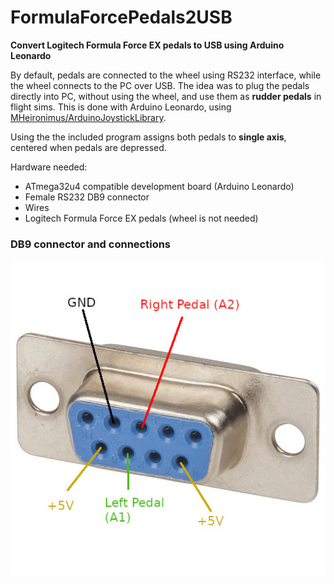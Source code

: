 # FormulaForcePedals2USB
**Convert Logitech Formula Force EX pedals to USB using Arduino Leonardo**


By default, pedals are connected to the wheel using RS232 interface, while the wheel connects to the PC over USB. The idea was to plug the pedals directly into PC, without using the wheel, and use them as **rudder pedals** in flight sims. This is done with Arduino Leonardo, using [MHeironimus/ArduinoJoystickLibrary](https://github.com/MHeironimus/ArduinoJoystickLibrary).

Using the the included program assigns both pedals to **single axis**, centered when pedals are depressed.

Hardware needed:
* ATmega32u4 compatible development board (Arduino Leonardo)
* Female RS232 DB9 connector
* Wires
* Logitech Formula Force EX pedals (wheel is not needed)

### DB9 connector and connections

<img src="/images/db9female.jpg">

